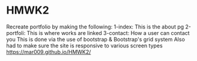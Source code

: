 # HMWK2
Recreate portfolio by making the following:
1-index: This is the about pg
2-portfoli: This is where works are linked
3-contact: How a user can contact you
This is done via the use of bootstrap & Bootstrap's grid system
Also had to make sure the site is responsive to various screen types
https://mar009.github.io/HMWK2/
